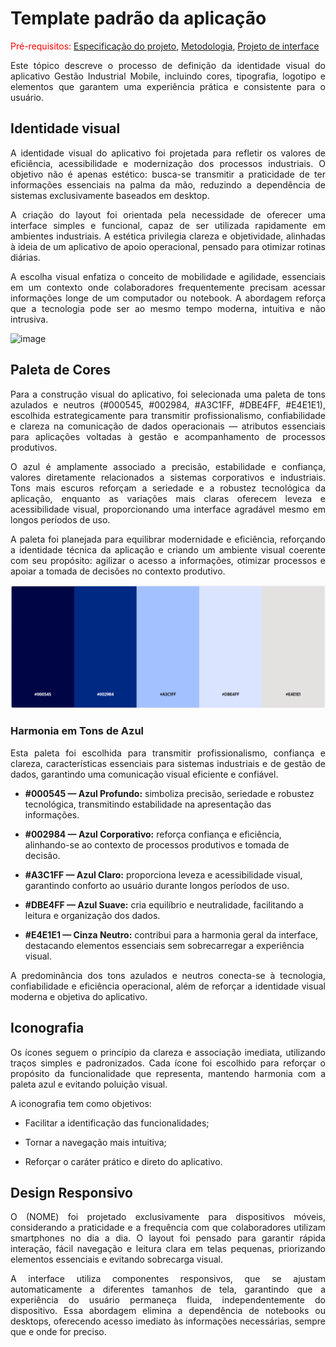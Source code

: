 # Template padrão da aplicação
<span style="color:red">Pré-requisitos: <a href="02-Especificacao.md"> Especificação do projeto</a></span>, <a href="03-Metodologia.md"> Metodologia</a>, <a href="04-Projeto-interface.md"> Projeto de interface</a>
<p align="justify">Este tópico descreve o processo de definição da identidade visual do aplicativo Gestão Industrial Mobile, incluindo cores, tipografia, logotipo e elementos que garantem uma experiência prática e consistente para o usuário.</p>

## Identidade visual

<p align="justify">A identidade visual do aplicativo foi projetada para refletir os valores de eficiência, acessibilidade e modernização dos processos industriais. O objetivo não é apenas estético: busca-se transmitir a praticidade de ter informações essenciais na palma da mão, reduzindo a dependência de sistemas exclusivamente baseados em desktop.</p>
<p align="justify">A criação do layout foi orientada pela necessidade de oferecer uma interface simples e funcional, capaz de ser utilizada rapidamente em ambientes industriais. A estética privilegia clareza e objetividade, alinhadas à ideia de um aplicativo de apoio operacional, pensado para otimizar rotinas diárias.</p>
<p align="justify">A escolha visual enfatiza o conceito de mobilidade e agilidade, essenciais em um contexto onde colaboradores frequentemente precisam acessar informações longe de um computador ou notebook. A abordagem reforça que a tecnologia pode ser ao mesmo tempo moderna, intuitiva e não intrusiva.</p>

![image]()

## Paleta de Cores
<p align="justify">Para a construção visual do aplicativo, foi selecionada uma paleta de tons azulados e neutros (#000545, #002984, #A3C1FF, #DBE4FF, #E4E1E1), escolhida estrategicamente para transmitir profissionalismo, confiabilidade e clareza na comunicação de dados operacionais — atributos essenciais para aplicações voltadas à gestão e acompanhamento de processos produtivos.</p>
<p align="justify">O azul é amplamente associado a precisão, estabilidade e confiança, valores diretamente relacionados a sistemas corporativos e industriais. Tons mais escuros reforçam a seriedade e a robustez tecnológica da aplicação, enquanto as variações mais claras oferecem leveza e acessibilidade visual, proporcionando uma interface agradável mesmo em longos períodos de uso.</p>
<p align="justify">A paleta foi planejada para equilibrar modernidade e eficiência, reforçando a identidade técnica da aplicação e criando um ambiente visual coerente com seu propósito: agilizar o acesso a informações, otimizar processos e apoiar a tomada de decisões no contexto produtivo.</p>

![Paleta de Cores](../imagens/paleta.png)

### Harmonia em Tons de Azul
<p align="justify">Esta paleta foi escolhida para transmitir profissionalismo, confiança e clareza, características essenciais para sistemas industriais e de gestão de dados, garantindo uma comunicação visual eficiente e confiável.</p>

- **#000545 — Azul Profundo:** simboliza precisão, seriedade e robustez tecnológica, transmitindo estabilidade na apresentação das informações.
 
- **#002984 — Azul Corporativo:** reforça confiança e eficiência, alinhando-se ao contexto de processos produtivos e tomada de decisão.

- **#A3C1FF — Azul Claro:** proporciona leveza e acessibilidade visual, garantindo conforto ao usuário durante longos períodos de uso.

- **#DBE4FF — Azul Suave:** cria equilíbrio e neutralidade, facilitando a leitura e organização dos dados.
 
- **#E4E1E1 — Cinza Neutro:** contribui para a harmonia geral da interface, destacando elementos essenciais sem sobrecarregar a experiência visual.

<p align="justify">A predominância dos tons azulados e neutros conecta-se à tecnologia, confiabilidade e eficiência operacional, além de reforçar a identidade visual moderna e objetiva do aplicativo.</p>

## Iconografia

<p align="justify">Os ícones seguem o princípio da clareza e associação imediata, utilizando traços simples e padronizados. Cada ícone foi escolhido para reforçar o propósito da funcionalidade que representa, mantendo harmonia com a paleta azul e evitando poluição visual.</p>
A iconografia tem como objetivos:

- Facilitar a identificação das funcionalidades;

- Tornar a navegação mais intuitiva;
 
- Reforçar o caráter prático e direto do aplicativo.

## Design Responsivo

<p align="justify">O (NOME) foi projetado exclusivamente para dispositivos móveis, considerando a praticidade e a frequência com que colaboradores utilizam smartphones no dia a dia. O layout foi pensado para garantir rápida interação, fácil navegação e leitura clara em telas pequenas, priorizando elementos essenciais e evitando sobrecarga visual.</p>
<p align="justify">A interface utiliza componentes responsivos, que se ajustam automaticamente a diferentes tamanhos de tela, garantindo que a experiência do usuário permaneça fluida, independentemente do dispositivo. Essa abordagem elimina a dependência de notebooks ou desktops, oferecendo acesso imediato às informações necessárias, sempre que e onde for preciso.</p>
